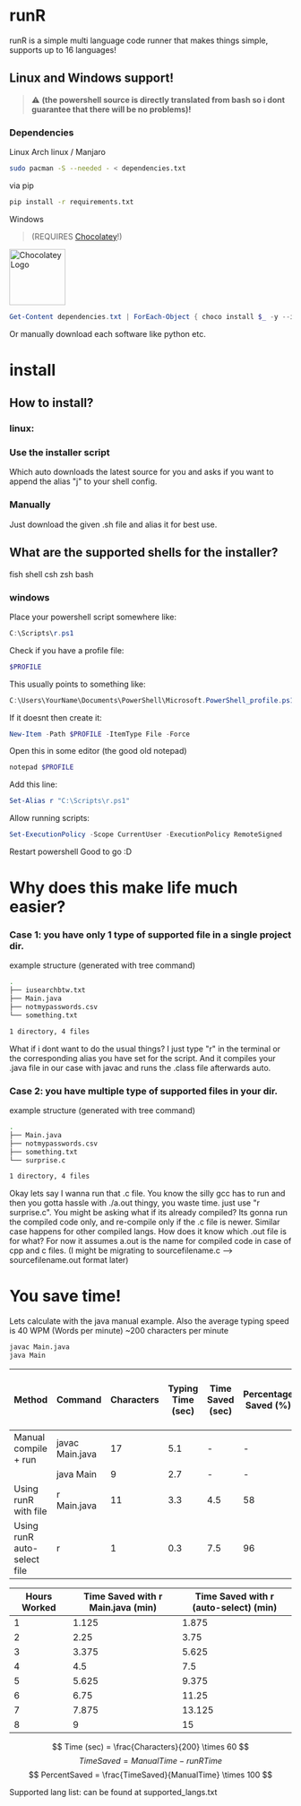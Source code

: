 # runR
runR is a simple multi language code runner that makes things simple, supports up to 16 languages!
## Linux and Windows support! 
> ⚠️ **(the powershell source is directly translated from bash so i dont guarantee that there will be no problems)!** 

### Dependencies
Linux
Arch linux / Manjaro

```bash
sudo pacman -S --needed - < dependencies.txt
```

via pip
```bash
pip install -r requirements.txt
```


Windows 
> (REQUIRES [Chocolatey](https://chocolatey.org/ "Package manager for Windows")!)

[<img src="https://img.chocolatey.org/logos/chocolatey.svg" alt="Chocolatey Logo" width="100"/>](https://chocolatey.org/)
```ps1
Get-Content dependencies.txt | ForEach-Object { choco install $_ -y --ignore-checksums }
```
Or manually download each software like python etc.

# install
## How to install?
### linux:
### Use the installer script 
Which auto downloads the latest source for you and asks if you want to append the alias "j" to your shell config.
### Manually
Just download the given .sh file and alias it for best use.
## What are the supported shells for the installer?
fish shell
csh
zsh
bash

### windows
Place your powershell script somewhere like:
```ps1
C:\Scripts\r.ps1
```
Check if you have a profile file:
```ps1
$PROFILE
```
This usually points to something like:
```ps1
C:\Users\YourName\Documents\PowerShell\Microsoft.PowerShell_profile.ps1
```
If it doesnt then create it:
```ps1
New-Item -Path $PROFILE -ItemType File -Force
```
Open this in some editor (the good old notepad)
```ps1
notepad $PROFILE
```
Add this line:
```ps1
Set-Alias r "C:\Scripts\r.ps1"
```
Allow running scripts:
```ps1
Set-ExecutionPolicy -Scope CurrentUser -ExecutionPolicy RemoteSigned
```
Restart powershell
Good to go :D


# Why does this make life much easier?
### Case 1: you have only 1 type of supported file in a single project dir.

example structure (generated with tree command)
```bash
.
├── iusearchbtw.txt
├── Main.java
├── notmypasswords.csv
└── something.txt

1 directory, 4 files
```
What if i dont want to do the usual things?
I just type "r" in the terminal or the corresponding alias you have set for the script.
And it compiles your .java file in our case with javac and runs the .class file afterwards auto.


### Case 2: you have multiple type of supported files in your dir.


example structure (generated with tree command)
```bash
.
├── Main.java
├── notmypasswords.csv
├── something.txt
└── surprise.c

1 directory, 4 files
```
Okay lets say I wanna run that .c file.
You know the silly gcc has to run and then you gotta hassle with ./a.out thingy, you waste time.
just use "r surprise.c".
You might be asking what if its already compiled? Its gonna run the compiled code only, and re-compile only if the .c file is newer.
Similar case happens for other compiled langs.
How does it know which .out file is for what? For now it assumes a.out is the name for compiled code in case of cpp and c files. (I might be migrating to sourcefilename.c --> sourcefilename.out format later)


# You save time!
Lets calculate with the java manual example.
Also the average typing speed is 40 WPM (Words per minute) ~200 characters per minute
```bash
javac Main.java
java Main
```
| Method                     | Command             | Characters | Typing Time (sec) | Time Saved (sec) | Percentage Saved (%) | Time Saved per Hour (min) |
|-----------------------------|-------------------|------------|-----------------|-----------------|--------------------|--------------------------|
| Manual compile + run        | javac Main.java    | 17         | 5.1             | -               | -                  | -                        |
|                             | java Main          | 9          | 2.7             | -               | -                  | -                        |
| Using runR with file        | r Main.java        | 11         | 3.3             | 4.5             | 58                 | 1.125                    |
| Using runR auto-select file | r                  | 1          | 0.3             | 7.5             | 96                 | 1.875                    |

| Hours Worked | Time Saved with r Main.java (min) | Time Saved with r (auto-select) (min) |
|--------------|---------------------------------|-------------------------------------|
| 1            | 1.125                           | 1.875                               |
| 2            | 2.25                            | 3.75                                |
| 3            | 3.375                           | 5.625                               |
| 4            | 4.5                             | 7.5                                 |
| 5            | 5.625                           | 9.375                               |
| 6            | 6.75                            | 11.25                               |
| 7            | 7.875                           | 13.125                              |
| 8            | 9                               | 15                                  |



$$
Time (sec) = \frac{Characters}{200} \times 60
$$
$$
TimeSaved = ManualTime - runRTime
$$
$$
PercentSaved = \frac{TimeSaved}{ManualTime} \times 100
$$

Supported lang list: can be found at supported_langs.txt




